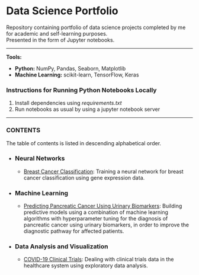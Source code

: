 # Data Science Portfolio

Repository containing portfolio of data science projects completed by me for academic and self-learning purposes.<br> 
Presented in the form of Jupyter notebooks.
<hr>

**Tools:**

 - **Python:** NumPy, Pandas, Seaborn, Matplotlib
 - **Machine Learning:** scikit-learn, TensorFlow, Keras

### Instructions for Running Python Notebooks Locally

1. Install dependencies using *requirements.txt* <br>
2. Run notebooks as usual by using a jupyter notebook server
<hr>

### CONTENTS

The table of contents is listed in descending alphabetical order. 

 - ### Neural Networks <br> 

     - [Breast Cancer Classification](https://github.com/arjeta-rushiti/data-science-portfolio/tree/main/breast_cancer_gene_expression): Training a neural network for breast cancer classification using gene expression data.
     
 - ### Machine Learning <br>
 
     - [Predicting Pancreatic Cancer Using Urinary Biomarkers](https://github.com/arjeta-rushiti/data-science-portfolio/tree/main/pancreatic_cancer_urinary_biomarkers): Building predictive models using a combination of machine learning algorithms with hyperparameter tuning for the diagnosis of pancreatic cancer using urinary biomarkers, in order to improve the diagnostic pathway for affected patients.

 - ### Data Analysis and Visualization <br> 
 
      - [COVID-19 Clinical Trials](https://github.com/arjeta-rushiti/data-science-portfolio/tree/main/covid19_clinical_trials): Dealing with clinical trials data in the healthcare system using exploratory data analysis.
